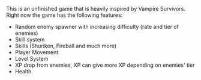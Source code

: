 This is an unfinished game that is heavily inspired by Vampire Survivors. Right now the game has the following features:
- Random enemy spawner with increasing difficulty (rate and tier of enemies)
- Skill system
- Skills (Shuriken, Fireball and much more)
- Player Movement
- Level System
- XP drop from enemies, XP can give more XP depending on enemies' tier
- Health
